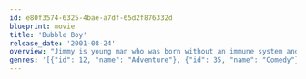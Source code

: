 ```yaml
---
id: e80f3574-6325-4bae-a7df-65d2f876332d
blueprint: movie
title: 'Bubble Boy'
release_date: '2001-08-24'
overview: "Jimmy is young man who was born without an immune system and has lived his life within a plastic bubble in his bedroom... who pines for the sweet caresses of girl-next-door Chloe. But when Chloe decides to marry her high school boyfriend, Jimmy -- bubble suit and all -- treks cross-country to stop her. Swoosie Kurtz, as Jimmy's overprotective mom, co-stars along with Fabio, who portrays the leader of a religious cult."
genres: '[{"id": 12, "name": "Adventure"}, {"id": 35, "name": "Comedy"}, {"id": 18, "name": "Drama"}, {"id": 10749, "name": "Romance"}]'
---
```

